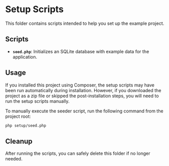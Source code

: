 # Setup Scripts

This folder contains scripts intended to help you set up the example project.

## Scripts

- **`seed.php`**: Initializes an SQLite database with example data for the application.

## Usage

If you installed this project using Composer, the setup scripts may have been run automatically during installation. However, if you downloaded the project as a zip file or skipped the post-installation steps, you will need to run the setup scripts manually.

To manually execute the seeder script, run the following command from the project root:

```bash
php setup/seed.php
```

## Cleanup

After running the scripts, you can safely delete this folder if no longer needed.

